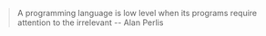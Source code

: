> A programming language is low level when its programs require attention to the irrelevant
-- Alan Perlis

